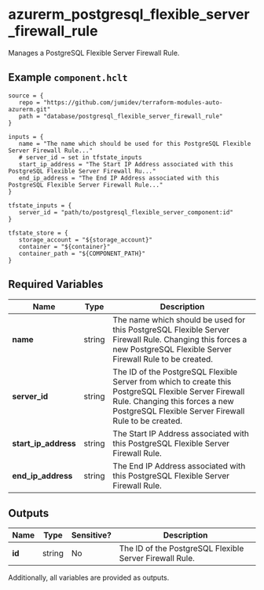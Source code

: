 # azurerm_postgresql_flexible_server_firewall_rule

Manages a PostgreSQL Flexible Server Firewall Rule.

## Example `component.hclt`

```hcl
source = {
   repo = "https://github.com/jumidev/terraform-modules-auto-azurerm.git"   
   path = "database/postgresql_flexible_server_firewall_rule"   
}

inputs = {
   name = "The name which should be used for this PostgreSQL Flexible Server Firewall Rule..."   
   # server_id → set in tfstate_inputs
   start_ip_address = "The Start IP Address associated with this PostgreSQL Flexible Server Firewall Ru..."   
   end_ip_address = "The End IP Address associated with this PostgreSQL Flexible Server Firewall Rule..."   
}

tfstate_inputs = {
   server_id = "path/to/postgresql_flexible_server_component:id"   
}

tfstate_store = {
   storage_account = "${storage_account}"   
   container = "${container}"   
   container_path = "${COMPONENT_PATH}"   
}

```

## Required Variables

| Name | Type |  Description |
| ---- | --------- |  ----------- |
| **name** | string |  The name which should be used for this PostgreSQL Flexible Server Firewall Rule. Changing this forces a new PostgreSQL Flexible Server Firewall Rule to be created. | 
| **server_id** | string |  The ID of the PostgreSQL Flexible Server from which to create this PostgreSQL Flexible Server Firewall Rule. Changing this forces a new PostgreSQL Flexible Server Firewall Rule to be created. | 
| **start_ip_address** | string |  The Start IP Address associated with this PostgreSQL Flexible Server Firewall Rule. | 
| **end_ip_address** | string |  The End IP Address associated with this PostgreSQL Flexible Server Firewall Rule. | 



## Outputs

| Name | Type | Sensitive? | Description |
| ---- | ---- | --------- | --------- |
| **id** | string | No  | The ID of the PostgreSQL Flexible Server Firewall Rule. | 

Additionally, all variables are provided as outputs.
